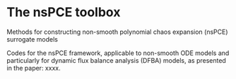 # The nsPCE toolbox
Methods for constructing non-smooth polynomial chaos expansion (nsPCE) surrogate models

Codes for the nsPCE framework, applicable to non-smooth ODE models and particularly for dynamic flux balance analysis (DFBA) models, as presented in the paper: xxxx. 
